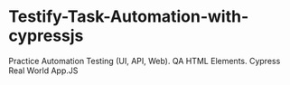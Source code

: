 # Testify-Task-Automation-with-cypressjs
Practice Automation Testing (UI, API, Web). QA HTML Elements. Cypress Real World App.JS 

